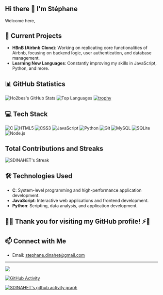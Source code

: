 ## Hi there 👋 I'm Stéphane

Welcome here,
<!--
**SDINAHET/SDINAHET** is a ✨ _special_ ✨ repository because its `README.md` (this file) appears on your GitHub profile.

Here are some ideas to get you started:

- 🔭 I’m currently working on ...
- 🌱 I’m currently learning ...
- 👯 I’m looking to collaborate on ...
- 🤔 I’m looking for help with ...
- 💬 Ask me about ...
- 📫 How to reach me: ...
- 😄 Pronouns: ...
- ⚡ Fun fact: ...
-->

## 🚀 Current Projects
- **HBnB (Airbnb Clone)**: Working on replicating core functionalities of Airbnb, focusing on backend logic, user authentication, and database management.
- **Learning New Languages**: Constantly improving my skills in JavaScript, Python, and more.


## 📊 GitHub Statistics

![Ho2bes's GitHub Stats](https://github-readme-stats.vercel.app/api?username=SDINAHET&show_icons=true&hide_title=true&count_private=true&hide=prs&theme=dark)
![Top Languages](https://github-readme-stats.vercel.app/api/top-langs/?username=SDINAHET&layout=compact&theme=dark)
[![trophy](https://github-profile-trophy.vercel.app/?username=SDINAHET&theme=onedark&no-frame=true&column=5)](https://github.com/ryo-ma/github-profile-trophy)
<!--
![Contribution Graph](https://github-contribution-graph.ez4o.com/?username=SDINAHET&theme=dark)
-->

## 💻 Tech Stack

![C](https://img.shields.io/badge/C-00599C?style=for-the-badge&logo=c&logoColor=white)
![HTML5](https://img.shields.io/badge/html5%20-%23E34F26.svg?&style=for-the-badge&logo=html5&logoColor=white)
![CSS3](https://img.shields.io/badge/css3-%231572B6.svg?&style=for-the-badge&logo=css3&logoColor=white)
![JavaScript](https://img.shields.io/badge/javascript-%23323330.svg?style=for-the-badge&logo=javascript&logoColor=%23F7DF1E)
![Python](https://img.shields.io/badge/python-3670A0?style=for-the-badge&logo=python&logoColor=ffdd54)
![Git](https://img.shields.io/badge/git%20-%23F05033.svg?&style=for-the-badge&logo=git&logoColor=white)
![MySQL](https://img.shields.io/badge/mysql-%2300f.svg?&style=for-the-badge&logo=mysql&logoColor=white)
![SQLite](https://img.shields.io/badge/sqlite-%2307405e.svg?&style=for-the-badge&logo=sqlite&logoColor=white)
![Node.js](https://img.shields.io/badge/node.js-6DA55F?style=for-the-badge&logo=node.js&logoColor=white)
<!--
![React](https://img.shields.io/badge/react-%2320232a.svg?style=for-the-badge&logo=react&logoColor=%2361DAFB)
-->
<!--
![MongoDB](https://img.shields.io/badge/MongoDB-%234ea94b.svg?&style=for-the-badge&logo=mongodb&logoColor=white)
-->
<!--
![Docker](https://img.shields.io/badge/Docker-2496ED?style=for-the-badge&logo=docker&logoColor=white)
![Prisma](https://img.shields.io/badge/Prisma-1B222D?style=for-the-badge&logo=prisma&logoColor=white)
![PostgreSQL](https://img.shields.io/badge/PostgreSQL-4169E1?style=for-the-badge&logo=postgresql&logoColor=white)
-->

## Total Contributions and Streaks

![SDINAHET's Streak](https://streak-stats.demolab.com?user=SDINAHET&theme=react&card_width=1000)

## 🛠 Technologies Used

- **C**: System-level programming and high-performance application development.
- **JavaScript**: Interactive web applications and frontend development.
- **Python**: Scripting, data analysis, and application development.
<!--
- **Docker**: Containerization and microservices architecture.
- **Prisma**: Next-generation ORM for PostgreSQL and MongoDB.
- **PostgreSQL**: Robust relational database management.
-->

## 🙂😄 Thank you for visiting my GitHub profile! ⚡💬

## 📫 Connect with Me
- Email: [stephane.dinahet@gmail.com](mailto:stephane.dinahet@gmail.com)
---

[![](https://visitcount.itsvg.in/api?id=SDINAHET&icon=0&color=0)](https://visitcount.itsvg.in)
<!--
[![](https://github-profile-trophy.vercel.app/?username=SDINAHET&theme=onestar&no-bg=true&no-frame=true)](https://github.com/ryo-ma/github-profile-trophy)


[![ReadMe Card](https://github-readme-stats.vercel.app/api/pin/?username=SDINAHET&repo=holbertonschool-higher_level_programming&theme=dark)](https://github.com/SDINAHET/holbertonschool-higher_level_programming)

![Contribution Graph](https://github-contribution-graph.ez4o.com/?username=SDINAHET&theme=dark)
-->
[![GitHub Activity](https://github-readme-activity-graph.cyclic.app/graph?username=SDINAHET&theme=react-dark&hide_border=true)](https://github.com/Ashutosh00710/github-readme-activity-graph)


[![SDINAHET's github activity graph](https://github-readme-activity-graph.vercel.app/graph?username=SDINAHET&theme=xcode)](https://github.com/ashutosh00710/github-readme-activity-graph)
